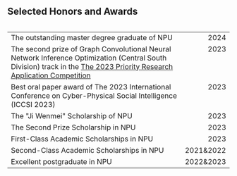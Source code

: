 ## Selected Honors and Awards


<table style="float:left;width:100%;border:none;">

  <tr>
    <td>The outstanding master degree graduate of NPU</td>
    <td style="float:right">2024</td>
  </tr>
  <tr>
    <td>The second prize of Graph Convolutional Neural Network Inference Optimization (Central South Division) track in the <a href="https://cas-pra.sugon.com/webnews/detail/243" target="_blank"> The 2023 Priority Research Application Competition</a> </td>
    <td style="float:right">2023</td>
  </tr>
  <tr>
    <td>Best oral paper award of  The 2023 International Conference on Cyber-Physical Social Intelligence (ICCSI 2023)</td>
    <td style="float:right">2023</td>
  </tr>
  <tr>
    <td>The "Ji Wenmei" Scholarship of NPU</td>
    <td style="float:right">2023</td>
  </tr>
  <tr>
    <td>The Second Prize Scholarship in NPU</td>
    <td style="float:right">2023</td>
  </tr>
  <tr>
    <td>First-Class Academic Scholarships in NPU</td>
    <td style="float:right">2023</td>
  </tr>
  <tr>
    <td>Second-Class Academic Scholarships in NPU</td>
    <td style="float:right">2021&2022</td>
  </tr>
  <tr>
    <td>Excellent postgraduate in NPU</td>
    <td style="float:right">2022&2023</td>
  </tr>

</table>

